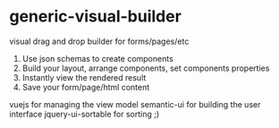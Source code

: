 # generic-visual-builder
visual drag and drop builder for forms/pages/etc

1. Use json schemas to create components
2. Build your layout, arrange components, set components properties
3. Instantly view the rendered result
4. Save your form/page/html content

vuejs for managing the view model
semantic-ui for building the user interface
jquery-ui-sortable for sorting ;)
